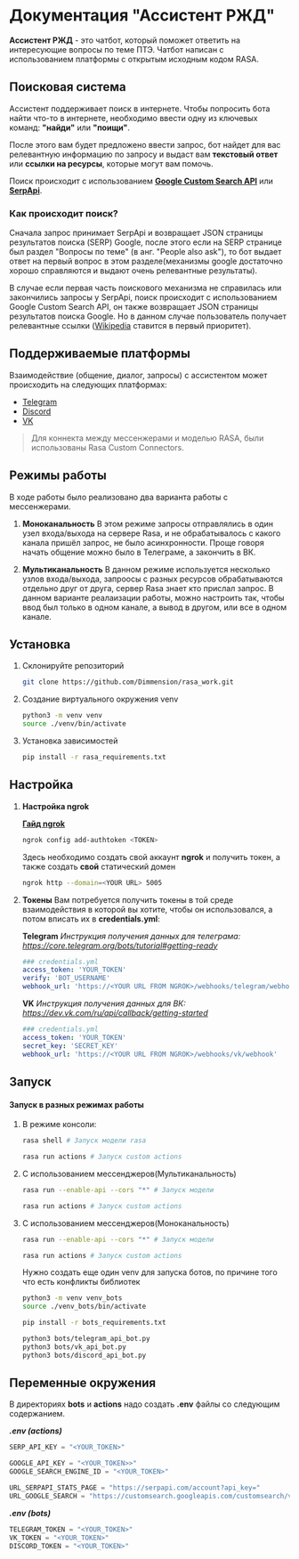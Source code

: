 # Документация "Ассистент РЖД"
__Ассистент РЖД__ - это чатбот, который поможет ответить на интересующие вопросы по теме ПТЭ. Чатбот написан с использованием платформы с открытым исходным кодом RASA.

## Поисковая система

Ассистент поддерживает поиск в интернете. Чтобы попросить бота найти что-то в интернете, необходимо ввести одну из ключевых команд: __"найди"__ или __"поищи"__.

После этого вам будет предложено ввести запрос, бот найдет для вас релевантную информацию по запросу и выдаст вам __текстовый ответ__ или __ссылки на ресурсы__, которые могут вам помочь. 

Поиск происходит с использованием __[Google Custom Search API](https://developers.google.com/custom-search/v1/overview?hl=ru)__ или __[SerpApi](https://serpapi.com/)__. 
### Как происходит поиск?
Сначала запрос принимает SerpApi и возвращает JSON страницы результатов поиска (SERP) Google, после этого если на SERP странице был раздел "Вопросы по теме" (в анг. "People also ask"), то бот выдает ответ на первый вопрос в этом разделе(механизмы google достаточно хорошо справляются и выдают очень релевантные результаты). 

В случае если первая часть поискового механизма не справилась или закончились запросы у SerpApi, поиск происходит с использованием Google Custom Search API, он также возвращает JSON страницы результатов поиска Google. Но в данном случае пользователь получает релевантные ссылки ([Wikipedia](https://en.wikipedia.org/wiki/Main_Page) ставится в первый приоритет). 
## Поддерживаемые платформы
Взаимодействие (общение, диалог, запросы) с ассистентом может происходить на следующих платформах:
- [Telegram](https://web.telegram.org/)
- [Discord](https://discord.com/)
- [VK](https://vk.com/)

> Для коннекта между мессенжерами и моделью RASA, были использованы Rasa Custom Connectors. 

## Режимы работы
В ходе работы было реализовано два варианта работы с мессенжерами.
1. __Моноканальность__
В этом режиме запросы  отправлялись в один узел входа/выхода на сервере Rasa, и не обрабатывалось с какого канала пришёл запрос, не было асинхронности. Проще говоря начать общение можно было в Телеграме, а закончить в ВК. 

2. __Мультиканальность__
В данном режиме используется несколько узлов входа/выхода, запроосы с разных ресурсов обрабатываются отдельно друг от друга, сервер Rasa знает кто прислал запрос. В данном варианте реалаизации работы, можно настроить так, чтобы ввод был только в одном канале, а вывод в другом, или все в одном канале.

## Установка
1. Склонируйте репозиторий
	```bash
	git clone https://github.com/Dimmension/rasa_work.git
	```
2. Создание виртуального окружения venv
	```bash
	python3 -m venv venv
	source ./venv/bin/activate
	```
3. Установка зависимостей
	```bash
	pip install -r rasa_requirements.txt
	```
## Настройка

1. __Настройка ngrok__
	
	[__Гайд ngrok__](https://ngrok.com/docs/getting-started/)
	```bash
	ngrok config add-authtoken <TOKEN>
	```
	Здесь необходимо создать свой аккаунт __ngrok__ и получить токен, а также создать __свой__ статический домен
	```bash
	ngrok http --domain=<YOUR URL> 5005
	```

2. __Токены__ 
Вам потребуется получить токены в той среде взаимодействия в которой вы хотите, чтобы он использовался, а потом вписать их в __credentials.yml__:

	__Telegram__
	_Инструкция получения данных для телеграма: https://core.telegram.org/bots/tutorial#getting-ready_
	```yml
	### credentials.yml
	access_token: 'YOUR_TOKEN'
	verify: 'BOT_USERNAME'
	webhook_url: 'https://<YOUR URL FROM NGROK>/webhooks/telegram/webhook'
	```

	__VK__
	_Инструкция получения данных для ВК: https://dev.vk.com/ru/api/callback/getting-started_
	```yml
	### credentials.yml
	access_token: 'YOUR_TOKEN'
	secret_key: 'SECRET_KEY'
	webhook_url: 'https://<YOUR URL FROM NGROK>/webhooks/vk/webhook'
	```

## Запуск
#### Запуск в разных режимах работы
1. В режиме консоли:
	```bash
	rasa shell # Запуск модели rasa
	```
	```bash
	rasa run actions # Запуск custom actions
	```
2. С использованием мессенджеров(Мультиканальность)
		
	```bash
	rasa run --enable-api --cors "*" # Запуск модели 
	```
	```bash
	rasa run actions # Запуск custom actions
	```
3. С использованием мессенджеров(Моноканальность)
		
	```bash
	rasa run --enable-api --cors "*" # Запуск модели 
	```
	```bash
	rasa run actions # Запуск custom actions
	```


    Нужно создать еще один venv для запуска ботов, по причине того что есть конфликты библиотек
    ```bash
    python3 -m venv venv_bots
    source ./venv_bots/bin/activate
    ```
    ```bash
    pip install -r bots_requirements.txt
    ```
    ```bash
    python3 bots/telegram_api_bot.py
    python3 bots/vk_api_bot.py
    python3 bots/discord_api_bot.py
    ```

## Переменные окружения
В директориях __bots__ и __actions__ надо создать __.env__ файлы со следующим содержанием.

___.env (actions)___
```python
SERP_API_KEY = "<YOUR_TOKEN>"

GOOGLE_API_KEY = "<YOUR_TOKEN>>"
GOOGLE_SEARCH_ENGINE_ID = "<YOUR_TOKEN>"

URL_SERPAPI_STATS_PAGE = "https://serpapi.com/account?api_key="
URL_GOOGLE_SEARCH = "https://customsearch.googleapis.com/customsearch/v1"
```

___.env (bots)___
```python
TELEGRAM_TOKEN = "<YOUR_TOKEN>" 
VK_TOKEN = "<YOUR_TOKEN>"
DISCORD_TOKEN = "<YOUR_TOKEN>"
```
